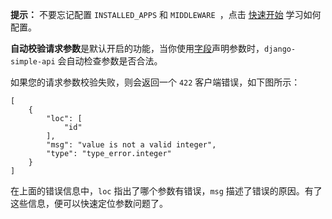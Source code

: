 **提示：**
不要忘记配置 `INSTALLED_APPS` 和 `MIDDLEWARE `，点击 [快速开始](quick-start.md) 学习如何配置。


**自动校验请求参数**是默认开启的功能，当你使用[字段](declare-parameters.md#字段)声明参数时，`django-simple-api` 会自动检查参数是否合法。

如果您的请求参数校验失败，则会返回一个 `422` 客户端错误，如下图所示：
```shell
[
    {
        "loc": [
            "id"
        ],
        "msg": "value is not a valid integer",
        "type": "type_error.integer"
    }
]
```

在上面的错误信息中，`loc` 指出了哪个参数有错误，`msg` 描述了错误的原因。有了这些信息，便可以快速定位参数问题了。

